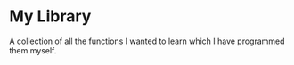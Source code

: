 # My Library
A collection of all the functions I wanted to learn which I have programmed them myself.
